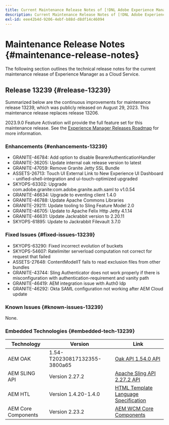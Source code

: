 ```yaml
---
title: Current Maintenance Release Notes of [!DNL Adobe Experience Manager] as a Cloud Service.
description: Current Maintenance Release Notes of [!DNL Adobe Experience Manager] as a Cloud Service.
exl-id: eee42b4d-9206-4ebf-b88d-d8df14c46094
---
```

# Maintenance Release Notes {#maintenance-release-notes}

The following section outlines the technical release notes for the current maintenance release of Experience Manager as a Cloud Service.

## Release 13239 {#release-13239}

Summarized below are the continuous improvements for maintenance release 13239, which was publicly released on August 29, 2023. This maintenance release replaces release 13206.

2023.9.0 Feature Activation will provide the full feature set for this maintenance release. See the [Experience Manager Releases Roadmap](https://experienceleague.adobe.com/docs/experience-manager-release-information/aem-release-updates/update-releases-roadmap.html) for more information.

### Enhancements {#enhancements-13239}

- GRANITE-46784: Add option to disable BearerAuthenticationHandler
- GRANITE-36205: Update internal oak release version to latest
- GRANITE-47059: Remove Granite Jetty SSL Bundle
- ASSETS-26713: Touch UI External Link to New Experience UI Dashboard - unified-shell-integration and ui-touch-optimized upgraded
- SKYOPS-63302: Upgrade com.adobe.granite:com.adobe.granite.auth.saml to v1.0.54
- GRANITE-46634: Upgrade to eventing client 1.4.0
- GRANITE-46788: Update Apache Commons Libraries
- GRANITE-29211: Update tooling to Sling Feature Model 2.0
- GRANITE-46705: Update to Apache Felix Http Jetty 4.1.14
- GRANITE-46631: Update Jackrabbit version to 2.20.11
- SKYOPS-61895: Update to Jackrabbit Filevault 3.7.0

### Fixed Issues {#fixed-issues-13239}

- SKYOPS-63290: Fixed incorrect evolution of buckets
- SKYOPS-54607: Ratelimiter serverload computation not correct for request that failed
- ASSETS-27648: ContentModelIT fails to read exclusion files from other bundles
- GRANITE-43744: Sling Authenticator does not work properly if there is misconfiguration with authentication-requirement and vanity path
- GRANITE-46419: AEM integration issue with Auth0 Idp
- GRANITE-46292: Okta SAML configuration not working after AEM Cloud update

### Known Issues {#known-issues-13239}

None.

### Embedded Technologies {#embedded-tech-13239}

|Technology|Version|Link|
|---|---|---|
|AEM OAK |1.54-T20230817132355-3800a65|[Oak API 1.54.0 API](https://www.javadoc.io/doc/org.apache.jackrabbit/oak-api/1.54.0/index.html)| 
|AEM SLING API |Version 2.27.2 |[Apache Sling API 2.27.2 API](https://www.javadoc.io/doc/org.apache.sling/org.apache.sling.api/latest/index.html)|
|AEM HTL|Version 1.4.20-1.4.0 |[HTML Template Language Specification](https://github.com/adobe/htl-spec)|
|AEM Core Components|Version 2.23.2|[AEM WCM Core Components](https://github.com/adobe/aem-core-wcm-components)|
